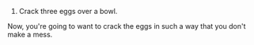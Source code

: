 1. Crack three eggs over a bowl.

Now, you're going to want to crack the eggs in such a way that you don't make a mess.